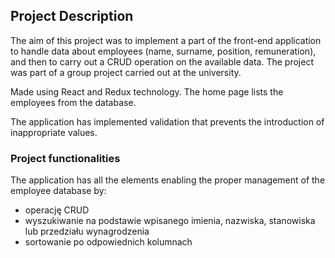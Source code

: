 ## Project Description

The aim of this project was to implement a part of the front-end application to handle data about employees (name, surname, position, remuneration), and then to carry out a CRUD operation on the available data. The project was part of a group project carried out at the university.

Made using React and Redux technology. The home page lists the employees from the database.

The application has implemented validation that prevents the introduction of inappropriate values.

### Project functionalities

The application has all the elements enabling the proper management of the employee database by:
* operację CRUD 
* wyszukiwanie na podstawie wpisanego imienia, nazwiska, stanowiska lub przedziału wynagrodzenia
* sortowanie po odpowiednich kolumnach



